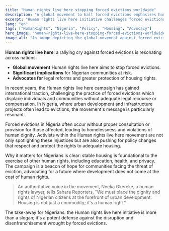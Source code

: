 ```yaml
---
title: "Human rights live here stopping forced evictions worldwide"
description: "A global movement to halt forced evictions emphasizes human rights."
excerpt: "Human rights live here initiative challenges forced evictions."
lang: "en"
tags: ["HumanRights", "Nigeria", "Policy", "Housing", "Advocacy"]
hero_image: "human-rights-live-here-stopping-forced-evictions-worldwide.png"
image_alt: "An image depicting the global movement against forced evictions."
---
```


**Human rights live here**: a rallying cry against forced evictions is resonating across nations.

- **Global movement** Human rights live here aims to stop forced evictions.
- **Significant implications** for Nigerian communities at risk.
- **Advocates for** legal reforms and greater protection of housing rights.

In recent years, the Human rights live here campaign has gained international traction, challenging the practice of forced evictions which displace individuals and communities without adequate legal recourse or compensation. In Nigeria, where urban development and infrastructure projects often lead to evictions, the movement's message is particularly resonant.

Forced evictions in Nigeria often occur without proper consultation or provision for those affected, leading to homelessness and violations of human dignity. Activists within the Human rights live here movement are not only spotlighting these injustices but are also pushing for policy changes that respect and protect the rights to adequate housing.

Why it matters for Nigerians is clear: stable housing is foundational to the exercise of other human rights, including education, health, and privacy. The campaign is a beacon of hope for communities facing the threat of eviction, advocating for a future where development does not come at the cost of human rights.

>An authoritative voice in the movement, Nneka Okereke, a human rights lawyer, tells Sahara Reporters, "We must place the dignity and rights of Nigerian citizens at the forefront of urban development. Housing is not just a commodity; it's a human right."

The take-away for Nigerians: the Human rights live here initiative is more than a slogan; it's a potent defense against the disruption and disenfranchisement wrought by forced evictions.